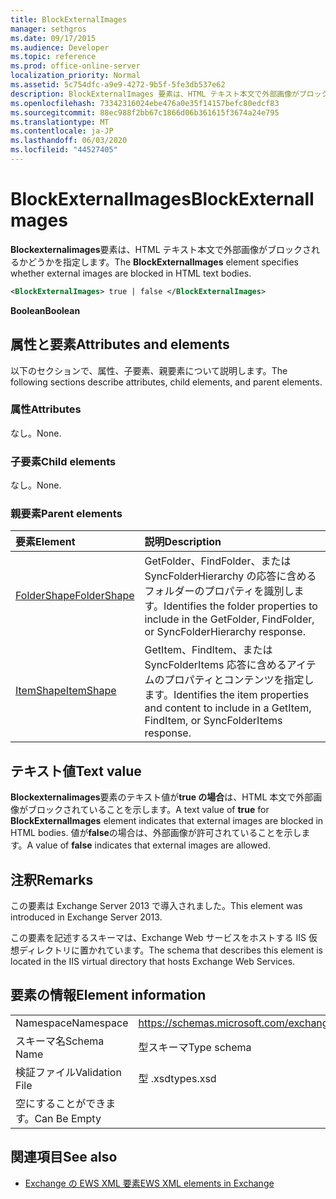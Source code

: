 ```yaml
---
title: BlockExternalImages
manager: sethgros
ms.date: 09/17/2015
ms.audience: Developer
ms.topic: reference
ms.prod: office-online-server
localization_priority: Normal
ms.assetid: 5c754dfc-a9e9-4272-9b5f-5fe3db537e62
description: BlockExternalImages 要素は、HTML テキスト本文で外部画像がブロックされるかどうかを指定します。
ms.openlocfilehash: 73342316024ebe476a0e35f14157befc80edcf83
ms.sourcegitcommit: 88ec988f2bb67c1866d06b361615f3674a24e795
ms.translationtype: MT
ms.contentlocale: ja-JP
ms.lasthandoff: 06/03/2020
ms.locfileid: "44527405"
---
```

# <a name="blockexternalimages"></a><span data-ttu-id="4cc94-103">BlockExternalImages</span><span class="sxs-lookup"><span data-stu-id="4cc94-103">BlockExternalImages</span></span>

<span data-ttu-id="4cc94-104">**Blockexternalimages**要素は、HTML テキスト本文で外部画像がブロックされるかどうかを指定します。</span><span class="sxs-lookup"><span data-stu-id="4cc94-104">The **BlockExternalImages** element specifies whether external images are blocked in HTML text bodies.</span></span> 
  
```XML
<BlockExternalImages> true | false </BlockExternalImages>
```

 <span data-ttu-id="4cc94-105">**Boolean**</span><span class="sxs-lookup"><span data-stu-id="4cc94-105">**Boolean**</span></span>
## <a name="attributes-and-elements"></a><span data-ttu-id="4cc94-106">属性と要素</span><span class="sxs-lookup"><span data-stu-id="4cc94-106">Attributes and elements</span></span>

<span data-ttu-id="4cc94-107">以下のセクションで、属性、子要素、親要素について説明します。</span><span class="sxs-lookup"><span data-stu-id="4cc94-107">The following sections describe attributes, child elements, and parent elements.</span></span>
  
### <a name="attributes"></a><span data-ttu-id="4cc94-108">属性</span><span class="sxs-lookup"><span data-stu-id="4cc94-108">Attributes</span></span>

<span data-ttu-id="4cc94-109">なし。</span><span class="sxs-lookup"><span data-stu-id="4cc94-109">None.</span></span>
  
### <a name="child-elements"></a><span data-ttu-id="4cc94-110">子要素</span><span class="sxs-lookup"><span data-stu-id="4cc94-110">Child elements</span></span>

<span data-ttu-id="4cc94-111">なし。</span><span class="sxs-lookup"><span data-stu-id="4cc94-111">None.</span></span>
  
### <a name="parent-elements"></a><span data-ttu-id="4cc94-112">親要素</span><span class="sxs-lookup"><span data-stu-id="4cc94-112">Parent elements</span></span>

|<span data-ttu-id="4cc94-113">**要素**</span><span class="sxs-lookup"><span data-stu-id="4cc94-113">**Element**</span></span>|<span data-ttu-id="4cc94-114">**説明**</span><span class="sxs-lookup"><span data-stu-id="4cc94-114">**Description**</span></span>|
|:-----|:-----|
|[<span data-ttu-id="4cc94-115">FolderShape</span><span class="sxs-lookup"><span data-stu-id="4cc94-115">FolderShape</span></span>](foldershape.md) <br/> |<span data-ttu-id="4cc94-116">GetFolder、FindFolder、または SyncFolderHierarchy の応答に含めるフォルダーのプロパティを識別します。</span><span class="sxs-lookup"><span data-stu-id="4cc94-116">Identifies the folder properties to include in the GetFolder, FindFolder, or SyncFolderHierarchy response.</span></span>  <br/> |
|[<span data-ttu-id="4cc94-117">ItemShape</span><span class="sxs-lookup"><span data-stu-id="4cc94-117">ItemShape</span></span>](itemshape.md) <br/> |<span data-ttu-id="4cc94-118">GetItem、FindItem、または SyncFolderItems 応答に含めるアイテムのプロパティとコンテンツを指定します。</span><span class="sxs-lookup"><span data-stu-id="4cc94-118">Identifies the item properties and content to include in a GetItem, FindItem, or SyncFolderItems response.</span></span>  <br/> |
   
## <a name="text-value"></a><span data-ttu-id="4cc94-119">テキスト値</span><span class="sxs-lookup"><span data-stu-id="4cc94-119">Text value</span></span>

<span data-ttu-id="4cc94-120">**Blockexternalimages**要素のテキスト値が**true の場合**は、HTML 本文で外部画像がブロックされていることを示します。</span><span class="sxs-lookup"><span data-stu-id="4cc94-120">A text value of **true** for **BlockExternalImages** element indicates that external images are blocked in HTML bodies.</span></span> <span data-ttu-id="4cc94-121">値が**false**の場合は、外部画像が許可されていることを示します。</span><span class="sxs-lookup"><span data-stu-id="4cc94-121">A value of **false** indicates that external images are allowed.</span></span> 
  
## <a name="remarks"></a><span data-ttu-id="4cc94-122">注釈</span><span class="sxs-lookup"><span data-stu-id="4cc94-122">Remarks</span></span>

<span data-ttu-id="4cc94-123">この要素は Exchange Server 2013 で導入されました。</span><span class="sxs-lookup"><span data-stu-id="4cc94-123">This element was introduced in Exchange Server 2013.</span></span>
  
<span data-ttu-id="4cc94-124">この要素を記述するスキーマは、Exchange Web サービスをホストする IIS 仮想ディレクトリに置かれています。</span><span class="sxs-lookup"><span data-stu-id="4cc94-124">The schema that describes this element is located in the IIS virtual directory that hosts Exchange Web Services.</span></span>
  
## <a name="element-information"></a><span data-ttu-id="4cc94-125">要素の情報</span><span class="sxs-lookup"><span data-stu-id="4cc94-125">Element information</span></span>

|||
|:-----|:-----|
|<span data-ttu-id="4cc94-126">Namespace</span><span class="sxs-lookup"><span data-stu-id="4cc94-126">Namespace</span></span>  <br/> |https://schemas.microsoft.com/exchange/services/2006/types  <br/> |
|<span data-ttu-id="4cc94-127">スキーマ名</span><span class="sxs-lookup"><span data-stu-id="4cc94-127">Schema Name</span></span>  <br/> |<span data-ttu-id="4cc94-128">型スキーマ</span><span class="sxs-lookup"><span data-stu-id="4cc94-128">Type schema</span></span>  <br/> |
|<span data-ttu-id="4cc94-129">検証ファイル</span><span class="sxs-lookup"><span data-stu-id="4cc94-129">Validation File</span></span>  <br/> |<span data-ttu-id="4cc94-130">型 .xsd</span><span class="sxs-lookup"><span data-stu-id="4cc94-130">types.xsd</span></span>  <br/> |
|<span data-ttu-id="4cc94-131">空にすることができます。</span><span class="sxs-lookup"><span data-stu-id="4cc94-131">Can Be Empty</span></span>  <br/> ||
   
## <a name="see-also"></a><span data-ttu-id="4cc94-132">関連項目</span><span class="sxs-lookup"><span data-stu-id="4cc94-132">See also</span></span>



- [<span data-ttu-id="4cc94-133">Exchange の EWS XML 要素</span><span class="sxs-lookup"><span data-stu-id="4cc94-133">EWS XML elements in Exchange</span></span>](ews-xml-elements-in-exchange.md)

